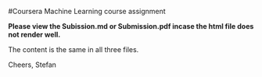 #Coursera Machine Learning course assignment

**Please view the Subission.md or Submission.pdf incase the html file does not render well.**

The content is the same in all three files.

Cheers,
Stefan
